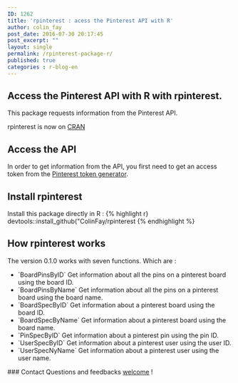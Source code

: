 ```yaml
---
ID: 1262
title: 'rpinterest : acess the Pinterest API with R'
author: colin_fay
post_date: 2016-07-30 20:17:45
post_excerpt: ""
layout: single
permalink: /rpinterest-package-r/
published: true
categories : r-blog-en
---
```

## Access the Pinterest API with R with rpinterest. <!--more-->
This package requests information from the Pinterest API.

rpinterest is now on <a href="https://cran.r-project.org/web/packages/rpinterest/index.html">CRAN</a>
## Access the API
In order to get information from the API, you first need to get an access token from the <a href="https://developers.pinterest.com/tools/access_token/">Pinterest token generator</a>.
## Install rpinterest
Install this package directly in R :
{% highlight r}
devtools::install_github("ColinFay/rpinterest
{% endhighlight %}
## How rpinterest works
The version 0.1.0 works with seven functions. Which are :
<ul>
 	<li>`BoardPinsByID` Get information about all the pins on a pinterest board using the board ID.</li>
 	<li>`BoardPinsByName` Get information about all the pins on a pinterest board using the board name.</li>
 	<li>`BoardSpecByID` Get information about a pinterest board using the board ID.</li>
 	<li>`BoardSpecByName` Get information about a pinterest board using the board name.</li>
 	<li>`PinSpecByID` Get information about a pinterest pin using the pin ID.</li>
 	<li>`UserSpecByID` Get information about a pinterest user using the user ID.</li>
 	<li>`UserSpecNyName` Get information about a pinterest user using the user name.</li>
</ul>
### Contact
Questions and feedbacks <a href="mailto:contact@colinfay.me">welcome</a> !
